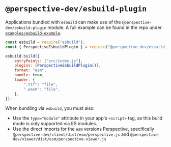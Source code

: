 # `@perspective-dev/esbuild-plugin`

Applications bundled with `esbuild` can make use of the
`@perspective-dev/esbuild-plugin` module. A full example can be found in the
repo under
[`examples/esbuild-example`](https://github.com/perspective-dev/perspective/tree/master/examples/esbuild-example).

```javascript
const esbuild = require("esbuild");
const { PerspectiveEsbuildPlugin } = require("@perspective-dev/esbuild-plugin");

esbuild.build({
    entryPoints: ["src/index.js"],
    plugins: [PerspectiveEsbuildPlugin()],
    format: "esm",
    bundle: true,
    loader: {
        ".ttf": "file",
        ".wasm": "file",
    },
});
```

When bundling via `esbuild`, you must also:

- Use the `type="module"` attribute in your app's `<script>` tag, as this build
  mode is only supported via ES modules.
- Use the direct imports for the `esm` versions Perspective, specifically
  `@perspective-dev/client/dist/esm/perspective.js` and
  `@perspective-dev/viewer/dist/esm/perspective-viewer.js`
